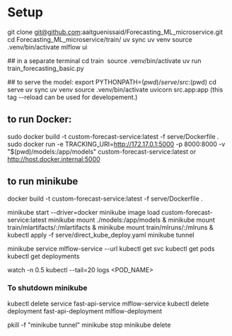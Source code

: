  # Setup
git clone git@github.com:aaitguenissaid/Forecasting_ML_microservice.git
cd Forecasting_ML_microservice/train/
uv sync
uv venv
source .venv/bin/activate
mlflow ui

## in  a separate terminal
cd train 
source .venv/bin/activate
uv run train_forecasting_basic.py 

## to serve the model:
export PYTHONPATH=$(pwd)/serve/src:$(pwd)
cd serve
uv sync
uv venv
source .venv/bin/activate
uvicorn src.app:app (this tag --reload can be used for developement.)

## to run Docker:
sudo docker build -t custom-forecast-service:latest -f serve/Dockerfile .
sudo docker run -e TRACKING_URI=http://172.17.0.1:5000 -p 8000:8000 -v "$(pwd)/models:/app/models" custom-forecast-service:latest 
or 
http://host.docker.internal:5000

## to run minikube
docker build -t custom-forecast-service:latest -f serve/Dockerfile .

minikube start --driver=docker
minikube image load custom-forecast-service:latest
minikube mount ./models:/app/models &
minikube mount train/mlartifacts/:/mlartifacts & 
minikube mount train/mlruns/:/mlruns &
kubectl apply -f serve/direct_kube_deploy.yaml
minikube tunnel

minikube service mlflow-service --url
kubectl get svc
kubectl get pods
kubectl get deployments

watch -n 0.5 kubectl --tail=20 logs <POD_NAME>

### To shutdown minikube
kubectl delete service fast-api-service mlflow-service
kubectl delete deployment fast-api-deployment mlflow-deployment

pkill -f "minikube tunnel"
minikube stop
minikube delete

